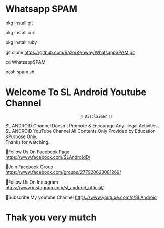 # Whatsapp SPAM 
  
  
  
 pkg install git 
  
  
  
 pkg install curl 
  
 pkg install ruby 
  
 git clone https://github.com/RazorKenway/WhatsappSPAM.git 
  
 cd WhatsappSPAM  
  
 bash spam.sh 
  
 # Welcome To SL Android Youtube Channel 
  
                                     💢 Disclaimer 💢 
  
 SL ANDROID  Channel Doesn't Promote & Encourage Any illegal Activities,  
 SL ANDROID YouTube Channel All Contents Only Provided  by Education &Purpose Only.  
 Thanks for watching. 
  
  
  
 📛Follow Us On Facebook Page  
     https://www.facebook.com/SLAndroidD/ 
  
  
 📛Join Facebook Group 
     https://www.facebook.com/groups/277920623081269/ 
  
  
 📛Follow Us On Instagram  
     https://www.instagram.com/sl_android_official/ 
  
  
 📛Subscribe My youtube Channel 
     https://www.youtube.com/c/SLAndroid 
  
  
  
 # Thak you very mutch